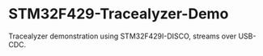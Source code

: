 # STM32F429-Tracealyzer-Demo
Tracealyzer demonstration using STM32F429I-DISCO, streams over USB-CDC.
